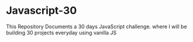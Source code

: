 # Javascript-30
This Repository Documents a 30 days  JavaScript challenge. where I will be building 30 projects  everyday using vanilla  JS
